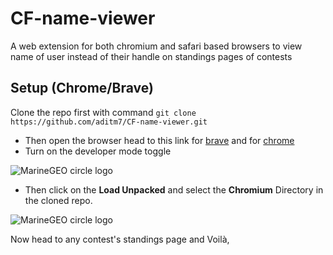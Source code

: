 # CF-name-viewer
A web extension for both chromium and safari based browsers to view name of user instead of their handle on standings pages of contests

## Setup (Chrome/Brave)
Clone the repo first with command
```git clone https://github.com/aditm7/CF-name-viewer.git```
- Then open the browser head to this link for [brave](brave://extensions/) and for [chrome](chrome://extensions/)
- Turn on the developer mode toggle
<img src="/assets/1.png" alt="MarineGEO circle logo" />

- Then click on the **Load Unpacked** and select the **Chromium** Directory in the cloned repo.
<img src="/assets/2.png" alt="MarineGEO circle logo" />

Now head to any contest's standings page and Voilà, 


